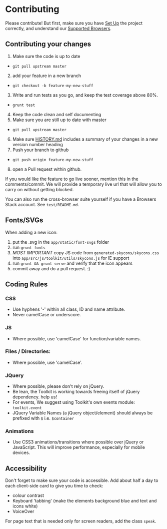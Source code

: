 # Contributing

Please contribute!  But first, make sure you have [Set Up](./README.md#setup) the project correctly, and understand our [Supported Browsers](./README.md#supported-browsers).

## Contributing your changes

 1. Make sure the code is up to date
   * `git pull upstream master`
 2. add your feature in a new branch
   * `git checkout -b feature-my-new-stuff`
 3. Write and run tests as you go, and keep the test coverage above 80%.
   * `grunt test`
 4. Keep the code clean and self documenting
 5. Make sure you are still up to date with master
   * `git pull upstream master`
 6. Make sure [HISTORY.md](./HISTORY.md) includes a summary of your changes in a new version number heading
 7. Push your branch to github
   * `git push origin feature-my-new-stuff`
 8. open a Pull request within github.

If you would like the feature to go live sooner, mention this in the comments/commit. We will provide a temporary live url that will allow you to carry on without getting blocked.

You can also run the cross-browser suite yourself if you have a Browsers Stack account. See `test/README.md`.

## Fonts/SVGs

When adding a new icon:
1. put the .svg in the `app/static/font-svgs` folder
2. run `grunt fonts`
3. *MOST IMPORTANT* copy JS code from `generated-skycons/skycons.css` into `app/src/js/toolkit/utils/skycons.js` for IE support
4. run `grunt && grunt serve` and verify that the icon appears
5. commit away and do a pull request. :)

## Coding Rules

### CSS
 * Use hyphens '-' within all class, ID and name attribute. 
 * Never camelCase or underscore.

### JS
 * Where possible, use 'camelCase' for function/variable names.

### Files / Directories: 
 * Where possible, use 'camelCase'.
 
### JQuery
 * Where possible, please don't rely on jQuery. 
 * Be lean, the Toolkit is working towards freeing itself of jQuery dependency. help us!
 * For events, We suggest using Toolkit's own events module: `toolkit.event`
 * JQuery Variable Names (a jQuery object/element) should always be prefixed with `$` i.e. `$container`

### Animations
  * Use CSS3 animations/transitions where possible over jQuery or JavaScript. This will improve performance, especially for mobile devices.

## Accessibility

Don't forget to make sure your code is accessible.
Add about half a day to each client-side card to give you time to check:
 * colour contrast
 * Keyboard 'tabbing' (make the elements background blue and text and icons white)
 * VoiceOver

For page text that is needed only for screen readers, add the class `speak`.
